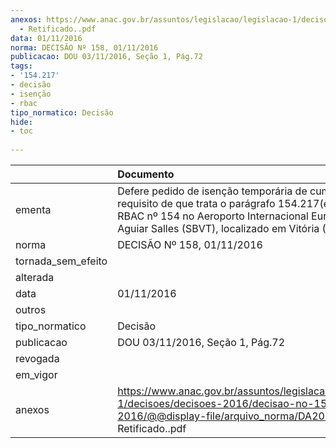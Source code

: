 ```yaml
---
anexos: https://www.anac.gov.br/assuntos/legislacao/legislacao-1/decisoes/decisoes-2016/decisao-no-158-01-11-2016/@@display-file/arquivo_norma/DA2016-0158
  - Retificado..pdf
data: 01/11/2016
norma: DECISÃO Nº 158, 01/11/2016
publicacao: DOU 03/11/2016, Seção 1, Pág.72
tags:
- '154.217'
- decisão
- isenção
- rbac
tipo_normatico: Decisão
hide: 
- toc 
 
---
```


|                    | Documento                                                                                                                                                                                                    |
|:-------------------|:-------------------------------------------------------------------------------------------------------------------------------------------------------------------------------------------------------------|
| ementa             | Defere pedido de isenção temporária de cumprimento do requisito de que trata o parágrafo 154.217(e)(1) do RBAC nº 154 no Aeroporto Internacional Eurico de Aguiar Salles (SBVT), localizado em Vitória (ES). |
| norma              | DECISÃO Nº 158, 01/11/2016                                                                                                                                                                                   |
| tornada_sem_efeito |                                                                                                                                                                                                              |
| alterada           |                                                                                                                                                                                                              |
| data               | 01/11/2016                                                                                                                                                                                                   |
| outros             |                                                                                                                                                                                                              |
| tipo_normatico     | Decisão                                                                                                                                                                                                      |
| publicacao         | DOU 03/11/2016, Seção 1, Pág.72                                                                                                                                                                              |
| revogada           |                                                                                                                                                                                                              |
| em_vigor           |                                                                                                                                                                                                              |
| anexos             | https://www.anac.gov.br/assuntos/legislacao/legislacao-1/decisoes/decisoes-2016/decisao-no-158-01-11-2016/@@display-file/arquivo_norma/DA2016-0158 - Retificado..pdf                                         |